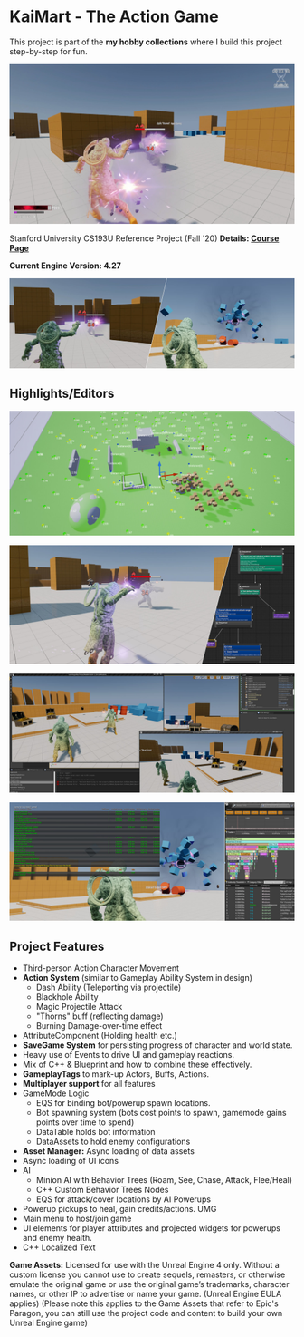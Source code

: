 # KaiMart - The Action Game

This project is part of the **my hobby collections** where I build this project step-by-step for fun.

![Header](Content/1.jpg)

Stanford University CS193U Reference Project (Fall '20) **Details: [Course Page](https://courses.sabrave.com/p/unrealengine-cpp?coupon_code=COMMUNITY15&src=github)**

**Current Engine Version: 4.27**

![Combat Example Still](Content/6.jpg)

## Highlights/Editors

![Combat Example](Content/2.jpg)

![Combat Example](Content/3.jpg)

![Combat Example](Content/4.jpg)

![Combat Example](Content/5.jpg)

## Project Features

- Third-person Action Character Movement
- **Action System** (similar to Gameplay Ability System in design)
  - Dash Ability (Teleporting via projectile)
  - Blackhole Ability
  - Magic Projectile Attack
  - "Thorns" buff (reflecting damage)
  - Burning Damage-over-time effect
- AttributeComponent (Holding health etc.)
- **SaveGame System** for persisting progress of character and world state.
- Heavy use of Events to drive UI and gameplay reactions.
- Mix of C++ & Blueprint and how to combine these effectively.
- **GameplayTags** to mark-up Actors, Buffs, Actions.
- **Multiplayer support** for all features
- GameMode Logic
  - EQS for binding bot/powerup spawn locations.
  - Bot spawning system (bots cost points to spawn, gamemode gains points over time to spend)
  - DataTable holds bot information
  - DataAssets to hold enemy configurations
- **Asset Manager:** Async loading of data assets
- Async loading of UI icons
- AI
  - Minion AI with Behavior Trees (Roam, See, Chase, Attack, Flee/Heal)
  - C++ Custom Behavior Trees Nodes
  - EQS for attack/cover locations by AI
    Powerups
- Powerup pickups to heal, gain credits/actions.
  UMG
- Main menu to host/join game
- UI elements for player attributes and projected widgets for powerups and enemy health.
- C++ Localized Text

**Game Assets:** Licensed for use with the Unreal Engine 4 only. Without a custom license you cannot use to create sequels, remasters, or otherwise emulate the original game or use the original game’s trademarks, character names, or other IP to advertise or name your game. (Unreal Engine EULA applies) (Please note this applies to the Game Assets that refer to Epic's Paragon, you can still use the project code and content to build your own Unreal Engine game)

